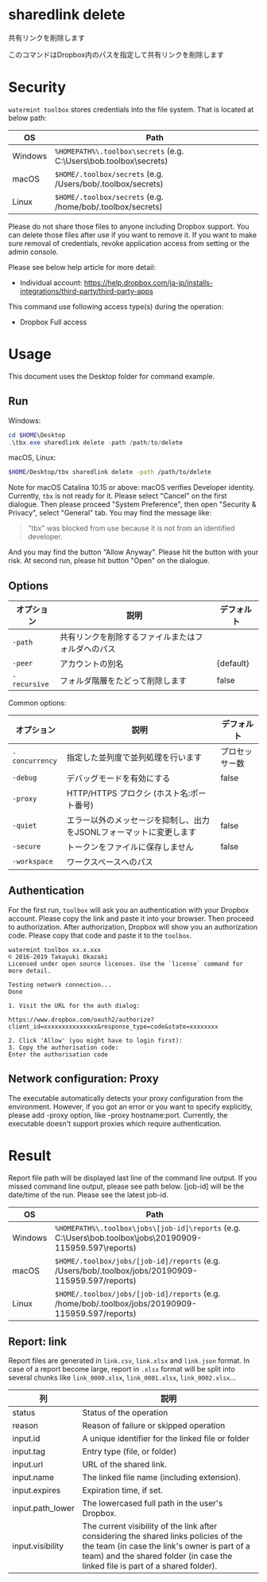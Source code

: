 # sharedlink delete 

共有リンクを削除します

このコマンドはDropbox内のパスを指定して共有リンクを削除します

# Security

`watermint toolbox` stores credentials into the file system. That is located at below path:

| OS       | Path                                                               |
| -------- | ------------------------------------------------------------------ |
| Windows  | `%HOMEPATH%\.toolbox\secrets` (e.g. C:\Users\bob\.toolbox\secrets) |
| macOS    | `$HOME/.toolbox/secrets` (e.g. /Users/bob/.toolbox/secrets)        |
| Linux    | `$HOME/.toolbox/secrets` (e.g. /home/bob/.toolbox/secrets)         |

Please do not share those files to anyone including Dropbox support.
You can delete those files after use if you want to remove it.
If you want to make sure removal of credentials, revoke application access from setting or the admin console.

Please see below help article for more detail:
* Individual account: https://help.dropbox.com/ja-jp/installs-integrations/third-party/third-party-apps

This command use following access type(s) during the operation:
* Dropbox Full access

# Usage

This document uses the Desktop folder for command example. 

## Run

Windows:

```powershell
cd $HOME\Desktop
.\tbx.exe sharedlink delete -path /path/to/delete
```

macOS, Linux:

```bash
$HOME/Desktop/tbx sharedlink delete -path /path/to/delete
```

Note for macOS Catalina 10.15 or above: macOS verifies Developer identity.
Currently, `tbx` is not ready for it. Please select "Cancel" on the first dialogue.
Then please proceed "System Preference", then open "Security & Privacy",
select "General" tab. You may find the message like:

> "tbx" was blocked from use because it is not from an identified developer.

And you may find the button "Allow Anyway". Please hit the button with your risk.
At second run, please hit button "Open" on the dialogue.

## Options

| オプション   | 説明                                               | デフォルト |
|--------------|----------------------------------------------------|------------|
| `-path`      | 共有リンクを削除するファイルまたはフォルダへのパス |            |
| `-peer`      | アカウントの別名                                   | {default}  |
| `-recursive` | フォルダ階層をたどって削除します                   | false      |

Common options:

| オプション     | 説明                                                                | デフォルト     |
|----------------|---------------------------------------------------------------------|----------------|
| `-concurrency` | 指定した並列度で並列処理を行います                                  | プロセッサー数 |
| `-debug`       | デバッグモードを有効にする                                          | false          |
| `-proxy`       | HTTP/HTTPS プロクシ (ホスト名:ポート番号)                           |                |
| `-quiet`       | エラー以外のメッセージを抑制し、出力をJSONLフォーマットに変更します | false          |
| `-secure`      | トークンをファイルに保存しません                                    | false          |
| `-workspace`   | ワークスペースへのパス                                              |                |

## Authentication

For the first run, `toolbox` will ask you an authentication with your Dropbox account. 
Please copy the link and paste it into your browser. Then proceed to authorization.
After authorization, Dropbox will show you an authorization code.
Please copy that code and paste it to the `toolbox`.

```
watermint toolbox xx.x.xxx
© 2016-2019 Takayuki Okazaki
Licensed under open source licenses. Use the `license` command for more detail.

Testing network connection...
Done

1. Visit the URL for the auth dialog:

https://www.dropbox.com/oauth2/authorize?client_id=xxxxxxxxxxxxxxx&response_type=code&state=xxxxxxxx

2. Click 'Allow' (you might have to login first):
3. Copy the authorisation code:
Enter the authorisation code
```

## Network configuration: Proxy

The executable automatically detects your proxy configuration from the environment.
However, if you got an error or you want to specify explicitly, please add -proxy option, like -proxy hostname:port.
Currently, the executable doesn't support proxies which require authentication.

# Result

Report file path will be displayed last line of the command line output.
If you missed command line output, please see path below.
[job-id] will be the date/time of the run. Please see the latest job-id.

| OS      | Path                                                                                                      |
| ------- | --------------------------------------------------------------------------------------------------------- |
| Windows | `%HOMEPATH%\.toolbox\jobs\[job-id]\reports` (e.g. C:\Users\bob\.toolbox\jobs\20190909-115959.597\reports) |
| macOS   | `$HOME/.toolbox/jobs/[job-id]/reports` (e.g. /Users/bob/.toolbox/jobs/20190909-115959.597/reports)        |
| Linux   | `$HOME/.toolbox/jobs/[job-id]/reports` (e.g. /home/bob/.toolbox/jobs/20190909-115959.597/reports)         |

## Report: link 

Report files are generated in `link.csv`, `link.xlsx` and `link.json` format.
In case of a report become large, report in `.xlsx` format will be split into several chunks
like `link_0000.xlsx`, `link_0001.xlsx`, `link_0002.xlsx`...   

| 列               | 説明                                                                                                                                                                                                                    |
|------------------|-------------------------------------------------------------------------------------------------------------------------------------------------------------------------------------------------------------------------|
| status           | Status of the operation                                                                                                                                                                                                 |
| reason           | Reason of failure or skipped operation                                                                                                                                                                                  |
| input.id         | A unique identifier for the linked file or folder                                                                                                                                                                       |
| input.tag        | Entry type (file, or folder)                                                                                                                                                                                            |
| input.url        | URL of the shared link.                                                                                                                                                                                                 |
| input.name       | The linked file name (including extension).                                                                                                                                                                             |
| input.expires    | Expiration time, if set.                                                                                                                                                                                                |
| input.path_lower | The lowercased full path in the user's Dropbox.                                                                                                                                                                         |
| input.visibility | The current visibility of the link after considering the shared links policies of the the team (in case the link's owner is part of a team) and the shared folder (in case the linked file is part of a shared folder). |

